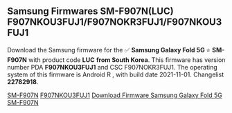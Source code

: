 <h2>Samsung Firmwares SM-F907N(LUC) F907NKOU3FUJ1/F907NOKR3FUJ1/F907NKOU3FUJ1</h2>
Download the Samsung firmware for the ✅ <strong>Samsung Galaxy Fold 5G </strong> ⭐ <strong>SM-F907N</strong> with product code <strong>LUC</strong> <strong> from South Korea</strong>. This firmware has version number PDA <strong>F907NKOU3FUJ1</strong> and CSC F907NOKR3FUJ1. The operating system of this firmware is Android R , with build date 2021-11-01. Changelist <strong>22782918</strong>.


[SM-F907N](https://samfirm.shop/samsung/model/SM-F907N)
[F907NKOU3FUJ1](https://samfirm.shop/samsung/pda/F907NKOU3FUJ1)
[Download Firmware Samsung Galaxy Fold 5G SM-F907N](https://samfirm.shop/samsung/firmware/470171)
